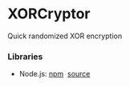 # XORCryptor

Quick randomized XOR encryption

### Libraries

- Node.js: [npm](https://www.npmjs.com/package/xor-cryptor)
  &nbsp;[source](https://github.com/shank03/XORCryptor/tree/main/Nodejs)
